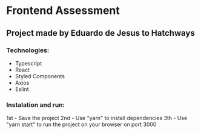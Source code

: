# Frontend Assessment

## Project made by Eduardo de Jesus to Hatchways

### Technologies:

- Typescript
- React
- Styled Components
- Axios
- Eslint

### Instalation and run:

1st - Save the project
2nd - Use "yarn" to install dependencies
3th - Use "yarn start" to run the project on your browser on port 3000
